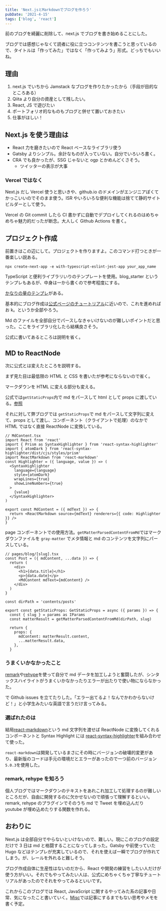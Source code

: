 ```yaml
---
title: 'Next.jsとMarkdownでブログを作ろう'
pubDate: '2021-4-15'
tags: ['blog', 'react']
---
```


前のブログを綺麗に削除して、next.js でブログを書き始めることにした。

ブログでは感想じゃなくて読者に役に立つコンテンツを書こうと思っているので、タイトルは「作ってみた」ではなく「作ってみよう」形式。どっちでもいいね。

## 理由

1. next.js でいちから Jamstack なブログを作りたかったから（手段が目的なところある）
2. Qiita より自分の資産として残したい。
3. React, JS で遊びたい
4. ポートフォリオ的なものもブログと併せて置いておきたい
5. 仕事がほしい！

## Next.js を使う理由は

- React 力を磨きたいので React ベースなライブラリ使う
- Gatsby よりシンプル。余計なものが入っていない。自分でいろいろ書く。
- CRA でも良かったが、SSG じゃないと ogp とかめんどくさそう。
  - ツイッターの表示が大事

### Vercel ではなく

Next.js だし Vercel 使うと思いきや、github.io のドメインがエンジニアぽくてかっこいいのでそのまま使う。ISR やいろいろな便利な機能は捨てて静的サイトビルダーとして使う。

Vercel の Git commit したら CI 書かずに自動でデプロイしてくれるのはめちゃめちゃ魅力的だったが断念。大人しく Github Actions を書く。

## プロジェクト作成

前置きはこの辺にして。プロジェクトを作りますよ。このコマンド打つときが一番楽しい説ある。

```shell
npx create-next-app -e with-typescript-eslint-jest-app your_app_name
```

TypeScript と便利ライブラリいりのテンプレートを使用。blog_starter というテンプレもあるが、中身は一から書くので参考程度にする。

[かなりの量のテンプレ](https://github.com/vercel/next.js/tree/master/examples)がある。

基本的にブログ作成は[公式ページのチュートリアル](https://nextjs.org/learn/basics/create-nextjs-app?utm_source=next-site&utm_medium=nav-cta&utm_campaign=next-website)に近いので、これを進めればお k。というか全部やろう。

Md のファイルを全部自分でパースしなきゃいけないのが難しいポイントだと思った。ここをライブラリ化したら結構良さそう。

公式に書いてあるところは説明を省く。

## MD to ReactNode

次に公式とは変えたところを説明する。

まず見た目は最低限の HTML と CSS を書いたが参考にならないので省く。

マークダウンを HTML に変える部分も変える。

公式では`getStaticProps`内で md をパースして html として props に渡している。[参照](https://nextjs.org/learn/basics/dynamic-routes/render-markdown)

それに対して弊ブログでは `getStaticProps`で md をパースして文字列に変えて、props として渡し、コンポーネント（クライアントで処理）のなかで HTML ではなく直接 ReactNode に変換している。

```tsx
// MdContent.tsx
import React from 'react'
import { Prism as SyntaxHighlighter } from 'react-syntax-highlighter'
import { atomDark } from 'react-syntax-highlighter/dist/cjs/styles/prism'
import ReactMarkdown from 'react-markdown'
const Highlighter = ({ language, value }) => (
  <SyntaxHighlighter
    language={language}
    style={atomDark}
    wrapLines={true}
    showLineNumbers={true}
  >
    {value}
  </SyntaxHighlighter>
)

export const MdContent = ({ mdText }) => {
  return <ReactMarkdown source={mdText} renderers={{ code: Highlighter }} />
}
```

page コンポーネントでの使用方法。`getMatterParsedContentFromMd`ではマークダウンファイルを `gray-matter` でメタ情報と md のコンテンツを文字列にパースしている。

```tsx
// pages/blog/[slug].tsx
const Post = ({ mdContent, ...data }) => {
  return (
    <div>
      <h1>{data.title}</h1>
      <p>{data.date}</p>
      <MdContent mdText={mdContent} />
    </div>
  )
}

const dirPath = 'contents/posts'

export const getStaticProps: GetStaticProps = async ({ params }) => {
  const { slug } = params as IParams
  const matterResult = getMatterParsedContentFromMd(dirPath, slug)

  return {
    props: {
      mdContent: matterResult.content,
      ...matterResult.data,
    },
  }

```

### うまくいかなかったこと

[remark](https://github.com/remarkjs/remark)や[rehype](https://github.com/rehypejs/rehype)を使って自分で md データを加工しようと奮闘したが、シンタックスハイライトがうまくいかなかったりエラーが出たりで使い物にならなかった。

で Github issues を立てたりした。「エラー出てるよ！なんでかわからないけど！」と小学生みたいな英語で言うだけ言ってみる。

### 選ばれたのは

結局[react-markdown](https://github.com/remarkjs/react-markdown)という md 文字列を渡せば ReactNode に変換してくれるコンポーネントと Syntax Highlight には [react-syntax-highlighter](https://github.com/react-syntax-highlighter/react-syntax-highlighter)を組み合わせて使った。

`react-markdown`は開発しているまさにその時にバージョンの破壊的変更があり、最新版のコードは手元の環境だとエラーがあったので一つ前のバージョン `5.0.3`を使用した。

### remark, rehype を知ろう

個人ブログではマークダウンのテキストをあれこれ加工して処理するのが難しいところだが、自由に開発するのに欠かせないので頑張って理解するといい。remark, rehype のプラグインでそのうち md で Tweet を埋め込んだり youtube が埋め込めたりする関数を作れる。

## おわりに

Next.js は全部自分でやらないといけないので、難しい。現にこのブログの設定だけで 3 日は md と格闘することになってしまった。Gatsby や前使っていた Hugo などはテンプレが充実しているので、それを使えば一瞬でブログが作れてしまう。が、レールを外れると難しそう。

ブログ作成自体に生産性はないのだから、React や開発の練習をしたい人だけが使う方がいい。それでもやってみたい人は、公式にめちゃくちゃ丁寧なチュートリアルがあったのでそれをやってみるといいです。

これからこのブログでは React, JavaScript に関するやってみた系の記事や日常、気になったこと書いていく。[Misc](/misc)では記事にするまでもない思考やメモを書く予定。
